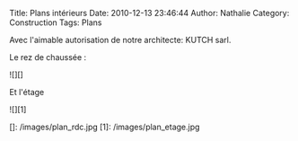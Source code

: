 Title: Plans intérieurs
Date: 2010-12-13 23:46:44
Author: Nathalie
Category: Construction
Tags: Plans

Avec l'aimable autorisation de notre architecte: KUTCH sarl.

Le rez de chaussée :

![][]

Et l'étage

![][1]

  []: /images/plan_rdc.jpg
  [1]: /images/plan_etage.jpg
